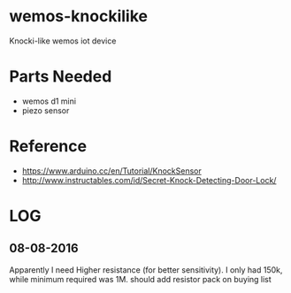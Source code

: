 # wemos-knockilike
Knocki-like wemos iot device

Parts Needed
==========
- wemos d1 mini
- piezo sensor


Reference
=============
- https://www.arduino.cc/en/Tutorial/KnockSensor
- http://www.instructables.com/id/Secret-Knock-Detecting-Door-Lock/

LOG
===================
08-08-2016
---------------
Apparently I need Higher resistance (for better sensitivity). I only had 150k, while minimum required was 1M. should add resistor pack on buying list